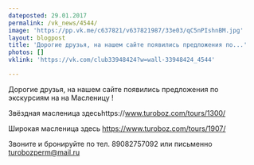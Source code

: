 ```yaml
---
dateposted: 29.01.2017
permalink: /vk_news/4544/
image: 'https://pp.vk.me/c637821/v637821987/33e03/qC5nPIshnBM.jpg'
layout: blogpost
title: 'Дорогие друзья, на нашем сайте появились предложения по...'
photos: []
vklink: 'https://vk.com/club33948424?w=wall-33948424_4544'

---
```

Дорогие друзья, на нашем сайте появились предложения по экскурсиям на на Масленицу !
 
Звёздная масленица здесьhttps://www.turoboz.com/tours/1300/
 
Широкая масленица здесь https://www.turoboz.com/tours/1907/
 

 
Звоните и бронируйте по тел. 89082757092 или письменно turobozperm@mail.ru
